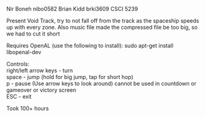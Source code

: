 Nir Boneh nibo0582 Brian Kidd brki3609 CSCI 5239

Present Void Track, try to not fall off from the track as the spaceship speeds up with every zone.
Also music file made the compressed file be too big, so we had to cut it short

Requires OpenAL (use the following to install):
sudo apt-get install libopenal-dev

Controls: <br />
right/left arrow keys - turn <br />
space - jump (hold for big jump, tap for short hop) <br />
p - pause (Use arrow keys to look around) cannot be used in countdown or gameover or victory screen <br />
ESC - exit <br />

Took 100+ hours
